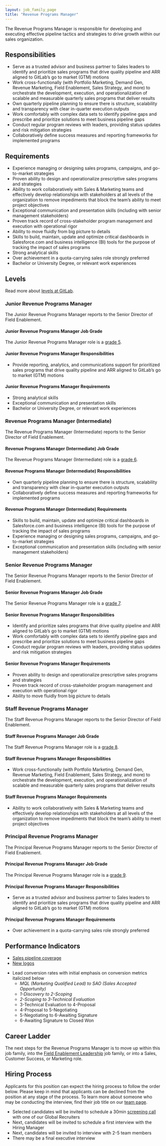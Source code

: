 ```yaml
---
layout: job_family_page
title: "Revenue Programs Manager"
---
```


The Revenue Programs Manager is responsible for developing and executing effective pipeline tactics and strategies to drive growth within our sales organization.

## Responsibilities
* Serve as a trusted advisor and business partner to Sales leaders to identify and prioritize sales programs that drive quality pipeline and ARR aligned to GitLab’s go to market (GTM) motions
* Work cross-functionally (with Portfolio Marketing, Demand Gen, Revenue Marketing, Field Enablement, Sales Strategy, and more) to orchestrate the development, execution, and operationalization of scalable and measurable quarterly sales programs that deliver results
* Own quarterly pipeline planning to ensure there is structure, scalability and transparency with clear in-quarter execution outputs
* Work comfortably with complex data sets to identify pipeline gaps and prescribe and prioritize solutions to meet business pipeline gaps
* Conduct regular program reviews with leaders, providing status updates and risk mitigation strategies
* Collaboratively define success measures and reporting frameworks for implemented programs

## Requirements
* Experience managing or designing sales programs, campaigns, and go-to-market strategies
* Proven ability to design and operationalize prescriptive sales programs and strategies
* Ability to work collaboratively with Sales & Marketing teams and effectively develop relationships with stakeholders at all levels of the organization to remove impediments that block the team’s ability to meet project objectives
* Exceptional communication and presentation skills (including with senior management stakeholders)
* Proven track record of cross-stakeholder program management and execution with operational rigor
* Ability to move fluidly from big picture to details
* Skills to build, maintain, update and optimize critical dashboards in Salesforce.com and business intelligence (BI) tools for the purpose of tracking the impact of sales programs
* Strong analytical skills
* Over achievement in a quota-carrying sales role strongly preferred
* Bachelor or University Degree, or relevant work experiences

## Levels
Read more about [levels at GitLab](/handbook/hiring/vacancies/#definitions).

### Junior Revenue Programs Manager
The Junior Revenue Programs Manager reports to the Senior Director of Field Enablement.

#### Junior Revenue Programs Manager Job Grade
The Junior Revenue Programs Manager role is a [grade 5](/handbook/total-rewards/compensation/compensation-calculator/#gitlab-job-grades).

#### Junior Revenue Programs Manager Responsibilities
* Provide reporting, analytics, and communications support for prioritized sales programs that drive quality pipeline and ARR aligned to GitLab’s go to market (GTM) motions

#### Junior Revenue Programs Manager Requirements
* Strong analytical skills
* Exceptional communication and presentation skills
* Bachelor or University Degree, or relevant work experiences

### Revenue Programs Manager (Intermediate) 
The Revenue Programs Manager (Intermediate) reports to the Senior Director of Field Enablement.

#### Revenue Programs Manager (Intermediate) Job Grade
The Revenue Programs Manager (Intermediate) role is a [grade 6](/handbook/total-rewards/compensation/compensation-calculator/#gitlab-job-grades).

#### Revenue Programs Manager (Intermediate) Responsibilities
* Own quarterly pipeline planning to ensure there is structure, scalability and transparency with clear in-quarter execution outputs
* Collaboratively define success measures and reporting frameworks for implemented programs

#### Revenue Programs Manager (Intermediate) Requirements
* Skills to build, maintain, update and optimize critical dashboards in Salesforce.com and business intelligence (BI) tools for the purpose of tracking the impact of sales programs
* Experience managing or designing sales programs, campaigns, and go-to-market strategies
* Exceptional communication and presentation skills (including with senior management stakeholders)

### Senior Revenue Programs Manager
The Senior Revenue Programs Manager reports to the Senior Director of Field Enablement.

#### Senior Revenue Programs Manager Job Grade
The Senior Revenue Programs Manager role is a [grade 7](/handbook/total-rewards/compensation/compensation-calculator/#gitlab-job-grades).

#### Senior Revenue Programs Manager Responsibilities
* Identify and prioritize sales programs that drive quality pipeline and ARR aligned to GitLab’s go to market (GTM) motions
* Work comfortably with complex data sets to identify pipeline gaps and prescribe and prioritize solutions to meet business pipeline gaps
* Conduct regular program reviews with leaders, providing status updates and risk mitigation strategies

#### Senior Revenue Programs Manager Requirements
* Proven ability to design and operationalize prescriptive sales programs and strategies
* Proven track record of cross-stakeholder program management and execution with operational rigor
* Ability to move fluidly from big picture to details

### Staff Revenue Programs Manager
The Staff Revenue Programs Manager reports to the Senior Director of Field Enablement.

#### Staff Revenue Programs Manager Job Grade
The Staff Revenue Programs Manager role is a [grade 8](/handbook/total-rewards/compensation/compensation-calculator/#gitlab-job-grades).

#### Staff Revenue Programs Manager Responsibilities
* Work cross-functionally (with Portfolio Marketing, Demand Gen, Revenue Marketing, Field Enablement, Sales Strategy, and more) to orchestrate the development, execution, and operationalization of scalable and measurable quarterly sales programs that deliver results

#### Staff Revenue Programs Manager Requirements
* Ability to work collaboratively with Sales & Marketing teams and effectively develop relationships with stakeholders at all levels of the organization to remove impediments that block the team’s ability to meet project objectives

### Principal Revenue Programs Manager
The Principal Revenue Programs Manager reports to the Senior Director of Field Enablement.

#### Principal Revenue Programs Manager Job Grade 
The Principal Revenue Programs Manager role is a [grade 9](/handbook/total-rewards/compensation/compensation-calculator/#gitlab-job-grades).

#### Principal Revenue Programs Manager Responsibilities
* Serve as a trusted advisor and business partner to Sales leaders to identify and prioritize sales programs that drive quality pipeline and ARR aligned to GitLab’s go to market (GTM) motions

#### Principal Revenue Programs Manager Requirements
* Over achievement in a quota-carrying sales role strongly preferred

## Performance Indicators 
- [Sales pipeline coverage](/handbook/sales/performance-indicators/#sales-pipeline-coverage)
- [New logos](/handbook/sales/performance-indicators/#new-logos)
* Lead conversion rates with initial emphasis on conversion metrics italicized below
   * _MQL (Marketing Qualified Lead) to SAO (Sales Accepted Opportunity)_
   * _1-Discovery to 2-Scoping_
   * _2-Scoping to 3-Technical Evaluation_
   * 3-Technical Evaluation to 4-Proposal
   * 4-Proposal to 5-Negotiating
   * 5-Negotiating to 6-Awaiting Signature
   * 6-Awaiting Signature to Closed Won

## Career Ladder
The next steps for the Revenue Programs Manager is to move up within this job family, into the [Field Enablement Leadership](/job-families/sales/director-of-field-enablement/) job family, or into a Sales, Customer Success, or Marketing role.

## Hiring Process
Applicants for this position can expect the hiring process to follow the order below. Please keep in mind that applicants can be declined from the position at any stage of the process. To learn more about someone who may be conducting the interview, find their job title on our [team page](/company/team).

- Selected candidates will be invited to schedule a 30min [screening call](/handbook/hiring/interviewing/#screening-call) with one of our Global Recruiters
- Next, candidates will be invited to schedule a first interview with the Hiring Manager
- Next, candidates will be invited to interview with 2-5 team members
- There may be a final executive interview 
